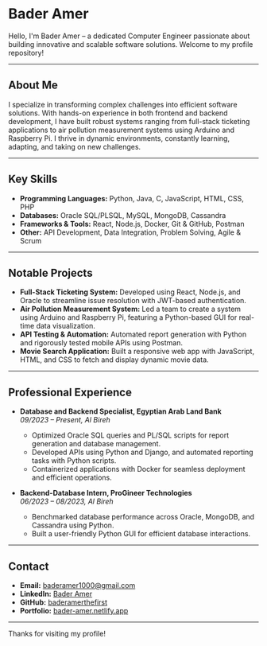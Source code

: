 # Bader Amer

Hello, I'm Bader Amer – a dedicated Computer Engineer passionate about building innovative and scalable software solutions. Welcome to my profile repository!

---

## About Me

I specialize in transforming complex challenges into efficient software solutions. With hands-on experience in both frontend and backend development, I have built robust systems ranging from full-stack ticketing applications to air pollution measurement systems using Arduino and Raspberry Pi. I thrive in dynamic environments, constantly learning, adapting, and taking on new challenges.

---

## Key Skills

- **Programming Languages:** Python, Java, C, JavaScript, HTML, CSS, PHP
- **Databases:** Oracle SQL/PLSQL, MySQL, MongoDB, Cassandra
- **Frameworks & Tools:** React, Node.js, Docker, Git & GitHub, Postman
- **Other:** API Development, Data Integration, Problem Solving, Agile & Scrum

---

## Notable Projects

- **Full-Stack Ticketing System:** Developed using React, Node.js, and Oracle to streamline issue resolution with JWT-based authentication.
- **Air Pollution Measurement System:** Led a team to create a system using Arduino and Raspberry Pi, featuring a Python-based GUI for real-time data visualization.
- **API Testing & Automation:** Automated report generation with Python and rigorously tested mobile APIs using Postman.
- **Movie Search Application:** Built a responsive web app with JavaScript, HTML, and CSS to fetch and display dynamic movie data.

---

## Professional Experience

- **Database and Backend Specialist, Egyptian Arab Land Bank**  
  *09/2023 – Present, Al Bireh*  
  - Optimized Oracle SQL queries and PL/SQL scripts for report generation and database management.
  - Developed APIs using Python and Django, and automated reporting tasks with Python scripts.
  - Containerized applications with Docker for seamless deployment and efficient operations.

- **Backend-Database Intern, ProGineer Technologies**  
  *06/2023 – 08/2023, Al Bireh*  
  - Benchmarked database performance across Oracle, MongoDB, and Cassandra using Python.
  - Built a user-friendly Python GUI for efficient database interactions.

---

## Contact

- **Email:** baderamer1000@gmail.com
- **LinkedIn:** [Bader Amer](https://linkedin.com/in/baderamer)
- **GitHub:** [baderamerthefirst](https://github.com/baderamerthefirst)
- **Portfolio:** [bader-amer.netlify.app](https://bader-amer.netlify.app/)

---

Thanks for visiting my profile!




<!--
**baderamer-dev/baderamer-dev** is a ✨ _special_ ✨ repository because its `README.md` (this file) appears on your GitHub profile.

Here are some ideas to get you started:

- 🔭 I’m currently working on ...
- 🌱 I’m currently learning ...
- 👯 I’m looking to collaborate on ...
- 🤔 I’m looking for help with ...
- 💬 Ask me about ...
- 📫 How to reach me: ...
- 😄 Pronouns: ...
- ⚡ Fun fact: ...
-->
